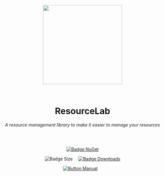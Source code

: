 
<div align = center>

<br>
<br>
    
<img
  src = 'https://cdn.jsdelivr.net/gh/Aptivi/ResourceLab@main/assets/OfficialAppIcon-ResourceLab-512.png'
  width = 256
  align = center
/>

<br>

# ResourceLab
    
*A resource management library to make it easier to manage your resources*

<br>
<br>

[![Badge NuGet]][NuGet]

![Badge Size]   
[![Badge Downloads]][Releases]

[![Button Manual]][Manual]   

</div>
    
<br>

</div>


<!----------------------------------------------------------------------------->

[Releases]: https://github.com/Aptivi/ResourceLab/releases
[NuGet]: https://www.nuget.org/packages/ResourceLab/

[Manual]: https://aptivi.gitbook.io/resourcelab-manual/

<!----------------------------------[ Badges ]--------------------------------->

[Badge Downloads]: https://img.shields.io/github/downloads/Aptivi/ResourceLab/total?color=217346&label=Downloads&style=for-the-badge&logoColor=white&logo=DocuSign&labelColor=2d9d5f
[Badge NuGet]: https://img.shields.io/nuget/vpre/ResourceLab?color=012f52&style=for-the-badge&logoColor=white&logo=NuGet&labelColor=004880
[Badge Size]: https://img.shields.io/github/repo-size/Aptivi/ResourceLab?color=bb4a28&label=size&logoColor=white&style=for-the-badge&logo=GoogleAnalytics&labelColor=E85C33


<!---------------------------------[ Buttons ]--------------------------------->

[Button Libraries]: https://img.shields.io/badge/Libraries-EA8220?style=for-the-badge&logoColor=white&logo=AzureArtifacts
[Button Manual]: https://img.shields.io/badge/Docs-blueviolet?style=for-the-badge&logoColor=white&logo=GitBook
